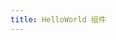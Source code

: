 ```yaml
---
title: HelloWorld 组件
---
```


<script setup>
import { ref } from 'vue'
import { HelloWorld } from '@config-ui/ant-design-config'

const count = ref(0)
</script>

<HelloWorld msg="Hello World ~" />

<style module>
.button {
  color: red;
  font-weight: bold;
}
</style>
